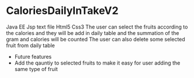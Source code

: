 # CaloriesDailyInTakeV2
Java EE Jsp text file Html5 Css3
The user can select the fruits according to the calories and they will be add in daily table and the summation of the gram and calories will be counted
The user can also delete some selected fruit from daily table
- Future features
- Add the qauntiy to selected fruits to make it easy for user adding the same type of fruit
